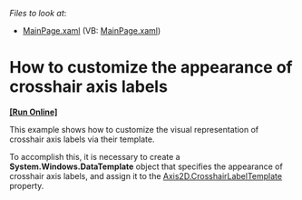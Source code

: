 <!-- default file list -->
*Files to look at*:

* [MainPage.xaml](./CS/CrosshairLabelTemplateForAxis/MainPage.xaml) (VB: [MainPage.xaml](./VB/CrosshairLabelTemplateForAxis/MainPage.xaml))
<!-- default file list end -->
# How to customize the appearance of crosshair axis labels
<!-- run online -->
**[[Run Online]](https://codecentral.devexpress.com/e4080)**
<!-- run online end -->


<p>This example shows how to customize the visual representation of crosshair axis labels via their template. <br />
</p><p>To accomplish this, it is necessary to create a <strong>System.Windows.DataTemplate</strong> object that specifies the appearance of crosshair axis labels, and assign it to the <a href="http://help.devexpress.com/#Silverlight/DevExpressXpfChartsAxis2D_CrosshairLabelTemplatetopic"><u>Axis2D.CrosshairLabelTemplate</u></a> property.</p><p><br />
</p>

<br/>


